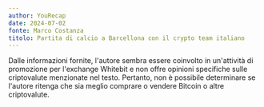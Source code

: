 ```yaml
---
author: YouRecap
date: 2024-07-02
fonte: Marco Costanza
titolo: Partita di calcio a Barcellona con il crypto team italiano
---
```


Dalle informazioni fornite, l'autore sembra essere coinvolto in un'attività di promozione per l'exchange Whitebit e non offre opinioni specifiche sulle criptovalute menzionate nel testo. Pertanto, non è possibile determinare se l'autore ritenga che sia meglio comprare o vendere Bitcoin o altre criptovalute.

